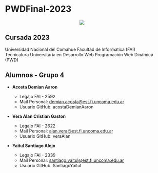 # PWDFinal-2023

<p align="center">
  <img src="https://i.postimg.cc/HnH5GGFr/asd.png" />
</p>


## Cursada 2023

Universidad Nacional del Comahue
Facultad de Informatica (FAI)
Tecnicatura Universitaria en Desarrollo Web
Programación Web Dinámica (PWD)

## Alumnos - Grupo 4

- **Acosta Demian Aaron**

  - Legajo FAI - 2592
  - Mail Personal: demian.acosta@est.fi.uncoma.edu.ar
  - Usuario GitHub: acostaDemianAaron

- **Vera Alan Cristian Gaston**

  - Legajo FAI - 2622
  - Mail Personal: alan.vera@est.fi.uncoma.edu.ar
  - Usuario GitHub: veraAlan

- **Yaitul Santiago Alejo**

  - Legajo FAI - 2339
  - Mail Personal: santiago.yaitul@est.fi.uncoma.edu.ar
  - Usuario GitHub: SantiagoYaitul
